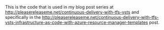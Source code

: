 This is the code that is used in my blog post series at http://pleasereleaseme.net/continuous-delivery-with-tfs-vsts and specifically in the http://pleasereleaseme.net/continuous-delivery-with-tfs-vsts-infrastructure-as-code-with-azure-resource-manager-templates post.
